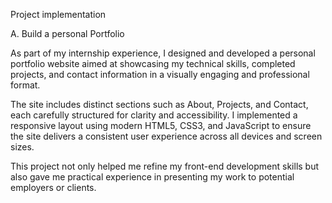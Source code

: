 Project implementation 


A. Build a personal Portfolio

As part of my internship experience, I designed and developed a personal portfolio website aimed at showcasing my technical skills, completed projects, and contact information in a visually engaging and professional format.

The site includes distinct sections such as About, Projects, and Contact, each carefully structured for clarity and accessibility. I implemented a responsive layout using modern HTML5, CSS3, and JavaScript to ensure the site delivers a consistent user experience across all devices and screen sizes.

This project not only helped me refine my front-end development skills but also gave me practical experience in presenting my work to potential employers or clients.

